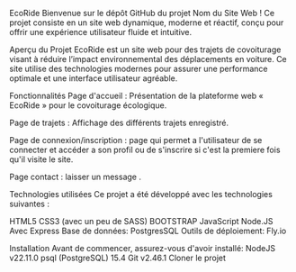 EcoRide
Bienvenue sur le dépôt GitHub du projet Nom du Site Web ! Ce projet consiste en un site web dynamique, moderne et réactif, conçu pour offrir une expérience utilisateur fluide et intuitive.

Aperçu du Projet
EcoRide est un site web pour des trajets de covoiturage visant à réduire l’impact environnemental des déplacements en voiture. Ce site utilise des technologies modernes pour assurer une performance optimale et une interface utilisateur agréable.

Fonctionnalités
Page d'accueil : Présentation de la plateforme web « EcoRide » pour le covoiturage écologique.

Page de trajets : Affichage des différents trajets enregistré.

Page de connexion/inscription : page qui permet a l'utilisateur de se connecter et accéder a son profil ou de s'inscrire si c'est la premiere fois qu'il visite le site.

Page contact : laisser un message .

Technologies utilisées
Ce projet a été développé avec les technologies suivantes :

HTML5
CSS3 (avec un peu de SASS)
BOOTSTRAP
JavaScript
Node.JS Avec Express
Base de données: PostgresSQL
Outils de déploiement: Fly.io

Installation
Avant de commencer, assurez-vous d'avoir installé:
NodeJS v22.11.0
psql (PostgreSQL) 15.4
Git v2.46.1
Cloner le projet